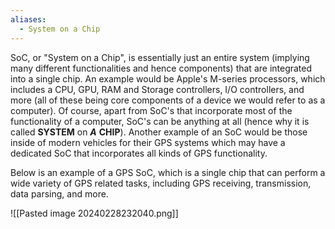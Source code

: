 ```yaml
---
aliases:
  - System on a Chip
---
```

SoC, or "System on a Chip", is essentially just an entire system (implying many different functionalities and hence components) that are integrated into a single chip. An example would be Apple's M-series processors, which includes a CPU, GPU, RAM and Storage controllers, I/O controllers, and more (all of these being core components of a device we would refer to as a computer). Of course, apart from SoC's that incorporate most of the functionality of a computer, SoC's can be anything at all (hence why it is called **SYSTEM** on ***A*** **CHIP**). Another example of an SoC would be those inside of modern vehicles for their GPS systems which may have a dedicated SoC that incorporates all kinds of GPS functionality.

Below is an example of a GPS SoC, which is a single chip that can perform a wide variety of GPS related tasks, including GPS receiving, transmission, data parsing, and more.

![[Pasted image 20240228232040.png]]

